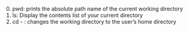 0. pwd: prints the absolute path name of the current working directory
1. ls: Display the contents list of your current directory
2. cd - : changes the working directory to the user’s home directory
